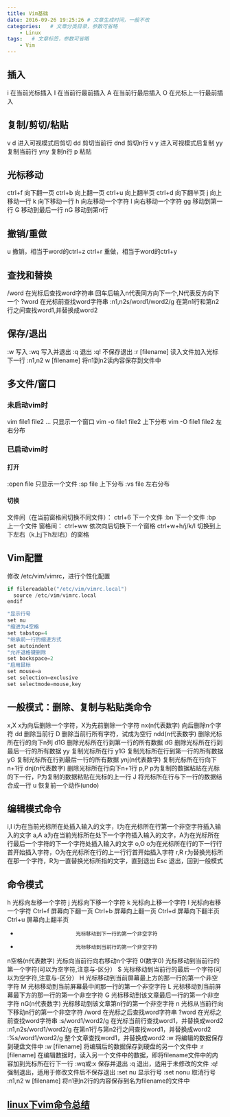 ```yaml
---
title: Vim基础
date: 2016-09-26 19:25:26 # 文章生成时间，一般不改
categories:   # 文章分类目录，参数可省略
    - Linux
tags:   # 文章标签，参数可省略
    - Vim
---
```

## 插入
i 在当前光标插入
I 在当前行最前插入
A 在当前行最后插入
O 在光标上一行最前插入
<!--more-->

## 复制/剪切/粘贴
v d 进入可视模式后剪切
dd 剪切当前行
dnd 剪切n行
v y 进入可视模式后复制
yy 复制当前行
yny 复制n行
p 粘贴

## 光标移动
ctrl+f 向下翻一页
ctrl+b 向上翻一页
ctrl+u 向上翻半页
ctrl+d 向下翻半页
j 向上移动一行
k 向下移动一行
h 向左移动一个字符
l 向右移动一个字符
gg 移动到第一行
G 移动到最后一行
nG 移动到第n行

## 撤销/重做
u 撤销，相当于word的ctrl+z
ctrl+r 重做，相当于word的ctrl+y

## 查找和替换
/word 在光标后查找word字符串
回车后输入n代表同方向下一个,N代表反方向下一个
?word 在光标前查找word字符串
:n1,n2s/word1/word2/g 在第n1行和第n2行之间查找word1,并替换成word2

## 保存/退出
:w 写入
:wq 写入并退出
:q 退出
:q! 不保存退出
:r [filename] 读入文件加入光标下一行
:n1,n2 w [filename] 将n1到n2读内容保存到文件中

## 多文件/窗口
### 未启动vim时
vim file1 file2 ... 只显示一个窗口
vim -o file1 file2 上下分布
vim -O file1 file2 左右分布
### 已启动vim时
#### 打开
:open file 只显示一个文件
:sp file 上下分布
:vs file 左右分布
#### 切换
文件间（在当前窗格间切换不同文件）：
ctrl+6  下一个文件
:bn 下一个文件
:bp 上一个文件
窗格间：
ctrl+ww 依次向后切换下一个窗格
ctrl+w+h/j/k/l 切换到上下左右（k上j下h左l右）的窗格

## Vim配置
修改 /etc/vim/vimrc，进行个性化配置
```C
if filereadable("/etc/vim/vimrc.local")
  source /etc/vim/vimrc.local
endif

"显示行号
set nu
"缩进为4空格
set tabstop=4
"继承前一行的缩进方式
set autoindent
"允许退格键删除
set backspace=2
"启用鼠标
set mouse=a
set selection=exclusive
set selectmode=mouse,key
```

## 一般模式：删除、复制与粘贴类命令
x,X                      x为向后删除一个字符，X为先前删除一个字符
nx(n代表数字)             向后删除n个字符
dd                       删除当前行
D                        删除当前行所有字符，试成为空行
ndd(n代表数字)            删除光标所在行的向下n列
d1G                      删除光标所在行到第一行的所有数据
dG                       删除光标所在行到最后一行的所有数据
yy                       复制光标所在行
y1G                      复制光标所在行到第一行的所有数据
yG                       复制光标所在行到最后一行的所有数据
ynj(n代表数字)            复制光标所在行向下n+1行
dnj(n代表数字)            删除光标所在行向下n+1行
p,P                      p为复制的数据粘贴在光标的下一行，P为复制的数据粘贴在光标的上一行
J                        将光标所在行与下一行的数据结合成一行
u                        恢复前一个动作(undo)
## 编辑模式命令
i,I                      i为在当前光标所在处插入输入的文字，I为在光标所在行第一个非空字符插入输入的文字
a,A                      a为在当前光标所在处下一个字符插入输入的文字，A为在光标所在行最后一个字符的下一个字符处插入输入的文字
o,O                      o为在光标所在行的下一行行首开始插入字符，O为在光标所在行的上一行行首开始插入字符
r,R                      r为替换光标所在那一个字符，R为一直替换光标所指的文字，直到退出
Esc                      退出，回到一般模式
## 命令模式
h                        光标向左移一个字符
j                        光标向下移一个字符
k                        光标向上移一个字符
l                        光标向右移一个字符
Ctrl+f                   屏幕向下翻一页
Ctrl+b                   屏幕向上翻一页
Ctrl+d                   屏幕向下翻半页
Ctrl+u                   屏幕向上翻半页
+                        光标移动到下一行的第一个非空字符
-                        光标移动到当前行的第一个非空字符
n空格(n代表数字)           光标向当前行向右移动n个字符
0(数字0)                  光标移动到当前行的第一个字符(可以为空字符,注意与-区分）
$                        光标移动到当前行的最后一个字符(可以为空字符,注意与-区分）
H                        光标移动到当前屏幕最上方的那一行的第一个非空字符
M                        光标移动到当前屏幕最中间那一行的第一个非空字符
L                        光标移动到当前屏幕最下方的那一行的第一个非空字符
G                        光标移动到该文章最后一行的第一个非空字符
nG(n代表数字)             光标移动到该文章第n行的第一个非空字符
n                        光标从当前行向下移动n行的第一个非空字符
/word                    在光标之后查找word字符串
?word                    在光标之前查找word字符串
:s/word1/word2/g         在光标当前行查找word1，并替换成word2
:n1,n2s/word1/word2/g    在第n1行与第n2行之间查找word1，并替换成word2
:%s/word1/word2/g        整个文章查找word1，并替换成word2
:w                       将编辑的数据保存到硬盘文件中
:w [filename]            将编辑后的数据保存到硬盘的另一个文件中
:r [filename]            在编辑数据时，读入另一个文件中的数据，即将filename文件中的内容加到光标所在行下一行
:wq或:x                  保存并退出
:q                       退出，适用于未修改的文件
:q!                      强制退出，适用于修改文件后不保存退出
:set nu                  显示行号
:set nonu                取消行号
:n1,n2 w [filename]      将n1到n2行的内容保存到名为filename的文件中

## [linux下vim命令总结](http://blog.sina.com.cn/s/blog_4ce89f200100vkb5.html)

